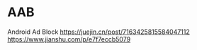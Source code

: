 # AAB
Android Ad Block
https://juejin.cn/post/7163425815584047112
https://www.jianshu.com/p/e7f7eccb5079